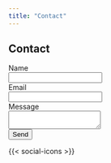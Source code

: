```yaml
---
title: "Contact"
---
```


## Contact

<section class="contact-section">

<form>
  <label>Name<br>
    <input type="text" name="name">
  </label>
  <br>
  <label>Email<br>
    <input type="email" name="email">
  </label>
  <br>
  <label>Message<br>
    <textarea name="message"></textarea>
  </label>
  <br>
  <button type="submit">Send</button>
</form>

</section>

{{< social-icons >}}

